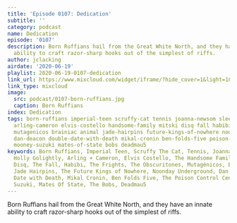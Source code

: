 ```yaml
---
title: 'Episode 0107: Dedication'
subtitle: ''
category: podcast
name: Dedication
episode: '0107'
description: Born Ruffians hail from the Great White North, and they have an innate
  ability to craft razor-sharp hooks out of the simplest of riffs.
author: jclacking
airdate: '2020-06-19'
playlist: 2020-06-19-0107-dedication
link_url: https://www.mixcloud.com/widget/iframe/?hide_cover=1&light=1&hide_artwork=1&feed=%2Fthe-lacking-org%2Fihdm1g-107-dedication%2F
link_type: mixcloud
image:
  src: podcast/0107-born-ruffians.jpg
  caption: Born Ruffians
index: Dedication
tags: born-ruffians imperial-teen scruffy-cat tennis joanna-newsom sleepyhead holly-golightly
  arling-cameron elvis-costello handsome-family mitski disq fall habibi frights obscuritones
  mutagenicos brainiac animal jade-hairpins future-kings-of-nowhere noonday-underground
  dan-deacon double-date-with-death mikal-cronin ben-folds-five poison-control-center
  mooney-suzuki mates-of-state bobs deadmau5
keywords: Born Ruffians, Imperial Teen, Scruffy The Cat, Tennis, Joanna Newsom, Sleepyhead,
  Holly Golightly, Arling + Cameron, Elvis Costello, The Handsome Family, Mitski,
  Disq, The Fall, Habibi, The Frights, The Obscuritones, Mutagénicos, Brainiac, Animal,
  Jade Hairpins, The Future Kings of Nowhere, Noonday Underground, Dan Deacon, Double
  Date with Death, Mikal Cronin, Ben Folds Five, The Poison Control Center, The Mooney
  Suzuki, Mates Of State, The Bobs, Deadmau5
---
```

Born Ruffians hail from the Great White North, and they have an innate ability to craft razor-sharp hooks out of the simplest of riffs.
